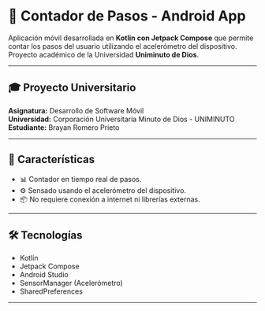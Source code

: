 # 👣 Contador de Pasos - Android App

Aplicación móvil desarrollada en **Kotlin con Jetpack Compose** que permite contar los pasos del usuario utilizando el acelerómetro del dispositivo. Proyecto académico de la Universidad **Uniminuto de Dios**.

---

## 🎓 Proyecto Universitario

**Asignatura:** Desarrollo de Software Móvil  
**Universidad:** Corporación Universitaria Minuto de Dios - UNIMINUTO  
**Estudiante:** Brayan Romero Prieto


---

## 📱 Características

- 📊 Contador en tiempo real de pasos.
- ⚙️ Sensado usando el acelerómetro del dispositivo.
- 📦 No requiere conexión a internet ni librerías externas.

---

## 🛠️ Tecnologías

- Kotlin
- Jetpack Compose
- Android Studio
- SensorManager (Acelerómetro)
- SharedPreferences

---



